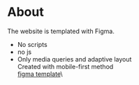 # About
The website is templated with Figma. 
+ No scripts
+ no js
+ Only media queries and adaptive layout\
Created with mobile-first method\
[figma template](https://www.figma.com/design/D0wxHPnFMOwxGRYpTs9MrF/Dashboard-UI-Kit---Dashboard?node-id=0-1&t=grRSeWCcwaB2Zicp-1)\
